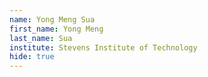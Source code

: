 ```yaml
---
name: Yong Meng Sua
first_name: Yong Meng
last_name: Sua
institute: Stevens Institute of Technology
hide: true
---
```

